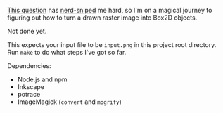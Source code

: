 [This question][1] has [nerd-sniped][2] me hard, so I'm on a magical journey to
figuring out how to turn a drawn raster image into Box2D objects.

Not done yet.

This expects your input file to be `input.png` in this project root directory.
Run `make` to do what steps I've got so far.

Dependencies:

 - Node.js and npm
 - Inkscape
 - potrace
 - ImageMagick (`convert` and `mogrify`)

[1]: http://gamedev.stackexchange.com/questions/109216/box2d-dynamic-assignment-of-fixture-shapes-based-on-sprite-alpha-channel
[2]: https://xkcd.com/356/
